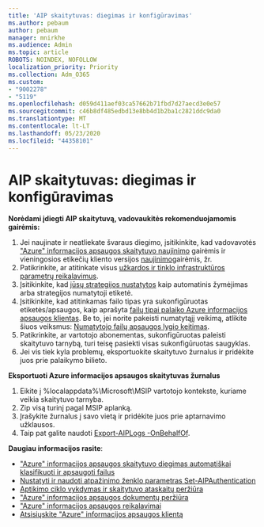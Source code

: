 ```yaml
---
title: 'AIP skaitytuvas: diegimas ir konfigūravimas'
ms.author: pebaum
author: pebaum
manager: mnirkhe
ms.audience: Admin
ms.topic: article
ROBOTS: NOINDEX, NOFOLLOW
localization_priority: Priority
ms.collection: Adm_O365
ms.custom:
- "9002278"
- "5119"
ms.openlocfilehash: d059d411aef03ca57662b71fbd7d27aecd3e0e57
ms.sourcegitcommit: c46b8df485edbd13e8bb4d1b2ba1c2821ddc9da0
ms.translationtype: MT
ms.contentlocale: lt-LT
ms.lasthandoff: 05/23/2020
ms.locfileid: "44358101"
---
```

# <a name="aip-scanner-installation-and-configuration"></a>AIP skaitytuvas: diegimas ir konfigūravimas

**Norėdami įdiegti AIP skaitytuvą, vadovaukitės rekomenduojamomis gairėmis:**

1. Jei naujinate ir neatliekate švaraus diegimo, įsitikinkite, kad vadovavotės ["Azure" informacijos apsaugos skaitytuvo naujinimo](https://docs.microsoft.com/azure/information-protection/rms-client/client-admin-guide#upgrading-the-azure-information-protection-scanner) gairėmis ir vieningosios etikečių kliento versijos [naujinimo](https://docs.microsoft.com/azure/information-protection/rms-client/clientv2-admin-guide#upgrading-the-azure-information-protection-scanner)gairėmis, žr.
2. Patikrinkite, ar atitinkate visus [užkardos ir tinklo infrastruktūros parametrų reikalavimus](https://docs.microsoft.com/azure/information-protection/requirements#firewalls-and-network-infrastructure).
3. Įsitikinkite, kad [jūsų strategijos nustatytos](https://docs.microsoft.com/azure/information-protection/configure-policy) kaip automatinis žymėjimas arba strategijos numatytoji etiketė.
4. Įsitikinkite, kad atitinkamas failo tipas yra sukonfigūruotas etiketės/apsaugos, kaip aprašyta [failų tipai palaiko Azure informacijos apsaugos klientas](https://docs.microsoft.com/azure/information-protection/rms-client/client-admin-guide-file-types#supported-file-types-for-classification-and-protection). Be to, jei norite pakeisti numatytąjį veikimą, atlikite šiuos veiksmus: [Numatytojo failų apsaugos lygio keitimas](https://docs.microsoft.com/azure/information-protection/rms-client/client-admin-guide-file-types#changing-the-default-protection-level-of-files).
5. Patikrinkite, ar vartotojo abonementas, sukonfigūruotas paleisti skaitytuvo tarnybą, turi teisę pasiekti visas sukonfigūruotas saugyklas.
6. Jei vis tiek kyla problemų, eksportuokite skaitytuvo žurnalus ir pridėkite juos prie palaikymo bilieto.

**Eksportuoti Azure informacijos apsaugos skaitytuvas žurnalus**

1. Eikite į %localappdata%\Microsoft\MSIP vartotojo kontekste, kuriame veikia skaitytuvo tarnyba.
2. Zip visą turinį pagal MSIP aplanką.
3. Įrašykite žurnalus į savo vietą ir pridėkite juos prie aptarnavimo užklausos.
4. Taip pat galite naudoti [Export-AIPLogs -OnBehalfOf](https://docs.microsoft.com/powershell/module/azureinformationprotection/export-aiplogs?view=azureipps).

**Daugiau informacijos rasite**:
- ["Azure" informacijos apsaugos skaitytuvo diegimas automatiškai klasifikuoti ir apsaugoti failus](https://docs.microsoft.com/azure/information-protection/deploy-aip-scanner)
- [Nustatyti ir naudoti atpažinimo ženklo parametras Set-AIPAuthentication](https://docs.microsoft.com/azure/information-protection/rms-client/client-admin-guide-powershell#specify-and-use-the-token-parameter-for-set-aipauthentication)
- [Aptikimo ciklo vykdymas ir skaitytuvo ataskaitų peržiūra](https://docs.microsoft.com/azure/information-protection/deploy-aip-scanner#run-a-discovery-cycle-and-view-reports-for-the-scanner)
- ["Azure" informacijos apsaugos dokumentų peržiūra](https://docs.microsoft.com/azure/information-protection/what-is-information-protection)
- ["Azure" informacijos apsaugos reikalavimai](https://docs.microsoft.com/azure/information-protection/get-started/requirements)
- [Atsisiųskite "Azure" informacijos apsaugos klientą](https://www.microsoft.com/download/details.aspx?id=53018)
